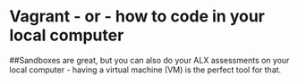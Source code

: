 # Vagrant - or - how to code in your local computer
##Sandboxes are great, but you can also do your ALX assessments on your local computer - having a virtual machine (VM) is the perfect tool for that.
